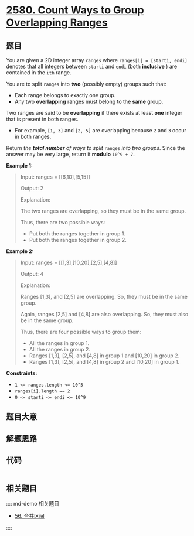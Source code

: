 # [2580. Count Ways to Group Overlapping Ranges](https://leetcode.com/problems/count-ways-to-group-overlapping-ranges/)

## 题目

You are given a 2D integer array `ranges` where `ranges[i] = [starti, endi]`
denotes that all integers between `starti` and `endi` (both **inclusive** )
are contained in the `ith` range.

You are to split `ranges` into **two** (possibly empty) groups such that:

- Each range belongs to exactly one group.
- Any two **overlapping** ranges must belong to the **same** group.

Two ranges are said to be **overlapping** if there exists at least **one**
integer that is present in both ranges.

- For example, `[1, 3]` and `[2, 5]` are overlapping because `2` and `3` occur in both ranges.

Return _the **total number** of ways to split_ `ranges` _into two groups_.
Since the answer may be very large, return it **modulo** `10^9 + 7`.

**Example 1:**

> Input: ranges = [[6,10],[5,15]]
>
> Output: 2
>
> Explanation:
>
> The two ranges are overlapping, so they must be in the same group.
>
> Thus, there are two possible ways:
>
> - Put both the ranges together in group 1.
> - Put both the ranges together in group 2.

**Example 2:**

> Input: ranges = [[1,3],[10,20],[2,5],[4,8]]
>
> Output: 4
>
> Explanation:
>
> Ranges [1,3], and [2,5] are overlapping. So, they must be in the same group.
>
> Again, ranges [2,5] and [4,8] are also overlapping. So, they must also be in the same group.
>
> Thus, there are four possible ways to group them:
>
> - All the ranges in group 1.
> - All the ranges in group 2.
> - Ranges [1,3], [2,5], and [4,8] in group 1 and [10,20] in group 2.
> - Ranges [1,3], [2,5], and [4,8] in group 2 and [10,20] in group 1.

**Constraints:**

- `1 <= ranges.length <= 10^5`
- `ranges[i].length == 2`
- `0 <= starti <= endi <= 10^9`

## 题目大意

## 解题思路

## 代码

```javascript

```

## 相关题目

:::: md-demo 相关题目

- [56. 合并区间](./0056.md)

::::
